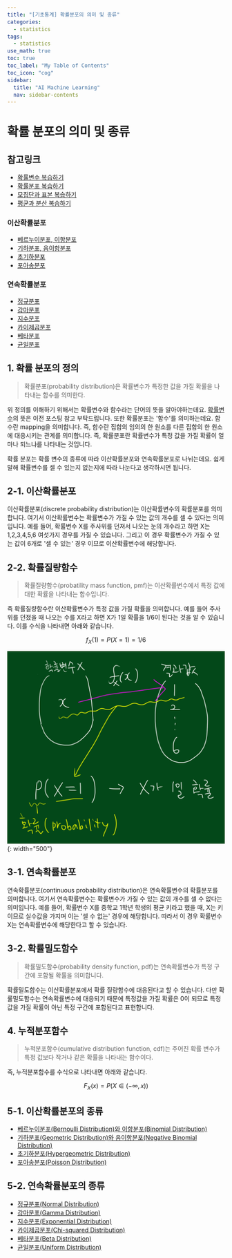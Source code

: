 ```yaml
---
title: "[기초통계] 확률분포의 의미 및 종류" 
categories:
  - statistics
tags:
  - statistics
use_math: true
toc: true
toc_label: "My Table of Contents"
toc_icon: "cog"
sidebar:
  title: "AI Machine Learning"
  nav: sidebar-contents
---
```


# 확률 분포의 의미 및 종류 

## 참고링크
* [확률변수 복습하기](https://losskatsu.github.io/statistics/random-variable/)
* [확률분포 복습하기](https://losskatsu.github.io/statistics/prob-distribution/)
* [모집단과 표본 복습하기](https://losskatsu.github.io/statistics/population-sample/)
* [평균과 분산 복습하기](https://losskatsu.github.io/statistics/mean-vairance/) 
### 이산확률분포
* [베르누이분포, 이항분포](https://losskatsu.github.io/statistics/binomial/) 
* [기하분포, 음이항분포](https://losskatsu.github.io/statistics/geometric-negative/)
* [초기하분포](https://losskatsu.github.io/statistics/hypergeometric/)
* [포아송분포](https://losskatsu.github.io/statistics/poisson/)
### 연속확률분포
* [정규분포](https://losskatsu.github.io/statistics/normaldist/)
* [감마분포](https://losskatsu.github.io/statistics/gammadist/)
* [지수분포](https://losskatsu.github.io/statistics/exponentialdist/)
* [카이제곱분포](https://losskatsu.github.io/statistics/chisquareddist/)
* [베타분포](https://losskatsu.github.io/statistics/betadist/)
* [균일분포](https://losskatsu.github.io/statistics/uniformdist/)

## 1. 확률 분포의 정의

> 확률분포(probability distribution)은 확률변수가 특정한 값을 가질 확률을 나타내는 함수를 의미한다. 

위 정의를 이해하기 위해서는 확률변수와 함수라는 단어의 뜻을 알아야하는데요.
[확률변수](https://losskatsu.github.io/statistics/random-variable/)의 뜻은 이전 포스팅 참고 부탁드립니다. 
또한 확률분포는 '함수'를 의미하는데요. 
함수란 mapping을 의미합니다. 
즉, 함수란 집합의 임의의 한 원소를 다른 집합의 한 원소에 대응시키는 관계를 의미합니다. 
즉, 확률분포란 확률변수가 특정 값을 가질 확률이 얼마나 되느냐를 나타내는 것입니다.

확률 분포는 확률 변수의 종류에 따라 이산확률분포와 연속확률분포로 나뉘는데요. 
쉽게 말해 확률변수를 셀 수 있는지 없는지에 따라 나눈다고 생각하시면 됩니다. 

## 2-1. 이산확률분포

이산확률분포(discrete probability distribution)는 이산확률변수의 확률분포를 의미합니다. 
여기서 이산확률변수는 확률변수가 가질 수 있는 값의 개수를 셀 수 있다는 의미입니다. 
예를 들어, 확률변수 X를 주사위를 던져서 나오는 눈의 개수라고 하면 X는 1,2,3,4,5,6 여섯가지 경우를 가질 수 있습니다. 
그리고 이 경우 확률변수가 가질 수 있는 값이 6개로 '셀 수 있는' 경우 이므로 이산확률변수에 해당합니다. 

## 2-2. 확률질량함수

> 확률질량함수(probatility mass function, pmf)는 이산확률변수에서 특정 값에 대한 확률을 나타내는 함수입니다. 

즉 확률질량함수란 이산확률변수가 특정 값을 가질 확률을 의미합니다. 
예를 들어 주사위를 던졌을 때 나오는 수를 X라고 하면 X가 1일 확률을 1/6이 된다는 것을 알 수 있습니다. 
이를 수식을 나타내면 아래와 같습니다.

$$ f_{X}(1) = P(X = 1) = 1/6 $$

![figure01](/assets/images/statistics/prob-dist/distribution01.jpg){: width="500"}

## 3-1. 연속확률분포

연속확률분포(continuous probability distribution)은 연속확률변수의 확률분포를 의미합니다. 
여기서 연속확률변수는 확률변수가 가질 수 있는 값의 개수를 셀 수 없다는 의미입니다. 
예를 들어, 확률변수 X를 중학교 1학년 학생의 평균 키라고 했을 때, X는 키이므로 실수값을 가지며 이는 '셀 수 없는' 경우에 해당합니다. 
따라서 이 경우 확률변수 X는 연속확률변수에 해당한다고 할 수 있습니다. 

## 3-2. 확률밀도함수

> 확률밀도함수(probability density function, pdf)는 연속확률변수가 특정 구간에 포함될 확률을 의미합니다. 

확률밀도함수는 이산확률분포에서 확률 질량함수에 대응된다고 할 수 있습니다. 
다만 확률밀도함수는 연속확률변수에 대응되기 때문에 특정값을 가질 확률은 0이 되므로 특정값을 가질 확률이 아닌 특정 구간에 포함된다고 표현합니다.


## 4. 누적분포함수 

> 누적분포함수(cumulative distribution function, cdf)는 주어진 확률 변수가 특정 값보다 작거나 같은 확률을 나타내는 함수이다.

즉, 누적분포함수를 수식으로 나타내면 아래와 같습니다. 

$$ F_{X}(x) = P(X \in (-\infty, x)) $$ 


## 5-1. 이산확률분포의 종류

* [베르누이분포(Bernoulli Distribution)와 이항분포(Binomial Distribution)](https://losskatsu.github.io/statistics/binomial/)
* [기하분포(Geometric Distribution)와 음이항분포(Negative Binomial Distribution)](https://losskatsu.github.io/statistics/geometric-negative/)
* [초기하분포(Hypergeometric Distribution)](https://losskatsu.github.io/statistics/hypergeometric/)
* [포아송분포(Poisson Distribution)](https://losskatsu.github.io/statistics/poisson/)

## 5-2. 연속확률분포의 종류

* [정규분포(Normal Distribution)](https://losskatsu.github.io/statistics/normaldist/)
* [감마분포(Gamma Distribution)](https://losskatsu.github.io/statistics/gammadist/)
* [지수분포(Exponential Distribution)](https://losskatsu.github.io/statistics/exponentialdist/)
* [카이제곱분포(Chi-squared Distribution)](https://losskatsu.github.io/statistics/chisquareddist/)
* [베타분포(Beta Distribution)](https://losskatsu.github.io/statistics/betadist/)
* [균일분포(Uniform Distribution)](https://losskatsu.github.io/statistics/uniformdist/) 

